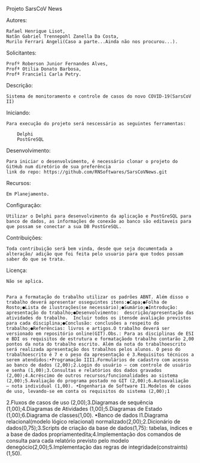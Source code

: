 Projeto SarsCoV News

Autores:

    Rafael Henrique Lisot,
    Natãn Gabriel Trennepohl Zanella Da Costa,
    Murilo Ferrari Angeli(Caso a parte...Ainda não nos procurou...).

Solicitantes:

    Profº Roberson Junior Fernandes Alves,
    Profª Otilia Donato Barbosa,
    Profª Francieli Carla Petry.

Descrição:

    Sistema de monitoramento e controle de casos do novo COVID-19(SarsCoV II)

Iniciando:

    Para execução do projeto será nescessário as seguintes ferramentas:

        Delphi
        PostGreSQL

Desenvolvimento:

    Para iniciar o desenvolvimento, é necessário clonar o projeto do GitHub num diretório de sua preferência
    link do repo: https://github.com/RNSoftwares/SarsCoVNews.git

Recursos:

    Em Planejamento.

Configuração:

    Utilizar o Delphi para desenvolvimento da aplicação e PostGreSQL para banco de dados, as informações de conexão ao banco são editaveis para que possam se conectar a sua DB PostGreSQL. 

Contribuições:

    Toda contribuição será bem vinda, desde que seja documentada a alteração/ adição que foi feita pelo usuario para que todos possam saber do que se trata.

Licença:

    Não se aplica.


    Para a formatação do trabalho utilizar os padrões ABNT. Além disso o trabalho deverá apresentar osseguintes itens:●Capa;●Folha de Rosto;●Lista de ilustrações(se necessário);●Sumário;●Introdução: apresentação do trabalho;●Desenvolvimento:  descrição/apresentação das atividades do trabalho.  Incluir todos os itensde avaliação previstos para cada disciplina;●Conclusão: conclusões a respeito do trabalho;●Referências: livros e artigos.O trabalho deverá ser versionado em repositório online(GIT).Obs.: Para as disciplinas de ESI e BDI os requisitos de estrutura e formataçãodo trabalho contarão 2,00 pontos da nota do trabalho escrito. Além da nota do trabalhoescrito será realizada apresentação dos trabalhos pelos alunos. O peso do trabalhoescrito é 7 e o peso da apresentação é 3.Requisitos técnicos a serem atendidos:•Programação III1.Formulários de cadastro com acesso ao banco de dados (2,00);2.Login do usuário – com controle de usuário e senha (1,00);3.Consultas e relatórios dos dados gravados (2,00);4.Acréscimo de outros recursos/funcionalidades ao sistema (2,00);5.Avaliação do programa postado no GIT (2,00);6.Autoavaliação  – nota individual (1,00). •Engenharia de Software I1.Modelos de casos de uso, levando-se em conta os requisitos do sistema (2,00);1
2.Fluxos de casos de uso (2,00);3.Diagramas de sequência (1,00);4.Diagramas de Atividades (1,00);5.Diagramas de Estado (1,00);6.Diagrama de classes(1,00). •Banco de dados I1.Diagrama relacional(modelo lógico relacional) normalizado(2,00);2.Dicionário de dados(0,75);3.Scripts de criação da base de dados(1,75): tabelas, índices e a base de dados propriamentedita;4.Implementação   dos   comandos   de   consulta   para   cada   relatório   previsto   pelo   modelo   denegócio(2,00);5.Implementação das regras de integridade(constraints)(1,50).



